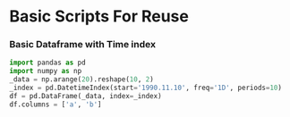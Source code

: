 # Basic Scripts For Reuse
### Basic Dataframe with Time index
```python
import pandas as pd
import numpy as np
_data = np.arange(20).reshape(10, 2)
_index = pd.DatetimeIndex(start='1990.11.10', freq='1D', periods=10)
df = pd.DataFrame(_data, index=_index)
df.columns = ['a', 'b']
```
